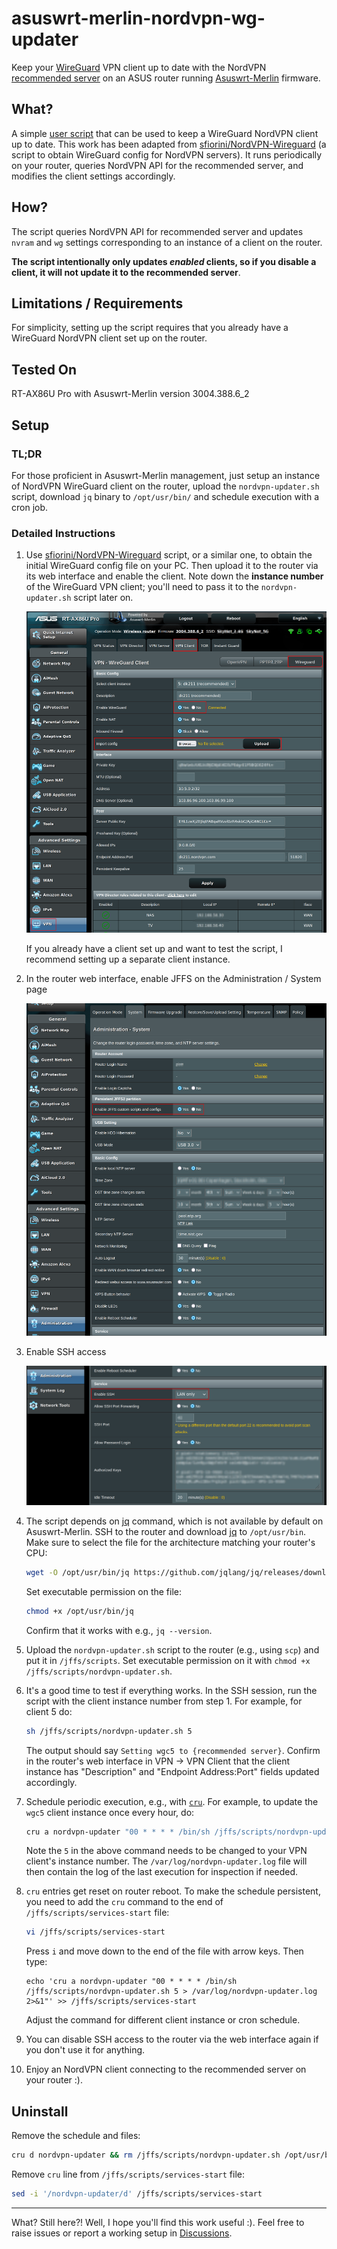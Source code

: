 # asuswrt-merlin-nordvpn-wg-updater

Keep your [WireGuard](https://www.wireguard.com/) VPN client up to
date with the NordVPN [recommended
server](https://nordvpn.com/servers/tools/) on an ASUS router running
[Asuswrt-Merlin](https://www.asuswrt-merlin.net/) firmware.

## What?

A simple [user
script](https://github.com/RMerl/asuswrt-merlin.ng/wiki/User-scripts)
that can be used to keep a WireGuard NordVPN client up to date. This
work has been adapted from
[sfiorini/NordVPN-Wireguard](https://github.com/sfiorini/NordVPN-Wireguard)
(a script to obtain WireGuard config for NordVPN servers). It runs
periodically on your router, queries NordVPN API for the recommended
server, and modifies the client settings accordingly.

## How?

The script queries NordVPN API for recommended server and updates
`nvram` and `wg` settings corresponding to an instance of a client on
the router.

__The script intentionally only updates _enabled_ clients, so if you
disable a client, it will not update it to the recommended server__.

## Limitations / Requirements

For simplicity, setting up the script requires that you already have a
WireGuard NordVPN client set up on the router.

## Tested On

RT-AX86U Pro with Asuswrt-Merlin version 3004.388.6_2 

## Setup

### TL;DR

For those proficient in Asuswrt-Merlin management, just setup an
instance of NordVPN WireGuard client on the router, upload the
`nordvpn-updater.sh` script, download `jq` binary to `/opt/usr/bin/`
and schedule execution with a cron job.

### Detailed Instructions

1. Use
   [sfiorini/NordVPN-Wireguard](https://github.com/sfiorini/NordVPN-Wireguard)
   script, or a similar one, to obtain the initial WireGuard config
   file on your PC. Then upload it to the router via its web interface
   and enable the client. Note down the __instance number__ of the
   WireGuard VPN client; you'll need to pass it to the
   `nordvpn-updater.sh` script later on.

   <img src="wireguard-setup1.png" />
   
   If you already have a client set up and want to test the script, I
   recommend setting up a separate client instance.

2. In the router web interface, enable JFFS on the Administration /
   System page
   
   <img src="wireguard-setup2.png" />

3. Enable SSH access

   <img src="wireguard-setup3.png" />

4. The script depends on [jq](https://github.com/jqlang/jq) command,
   which is not available by default on Asuswrt-Merlin. SSH to the
   router and download [jq](https://github.com/jqlang/jq) to
   `/opt/usr/bin`. Make sure to select the file for the architecture
   matching your router's CPU:
   
   ```bash
   wget -O /opt/usr/bin/jq https://github.com/jqlang/jq/releases/download/jq-1.7.1/jq-linux-arm64
   ```
   
   Set executable permission on the file:
   
   ```bash
   chmod +x /opt/usr/bin/jq
   ```
   
   Confirm that it works with e.g., `jq --version`.
   
5. Upload the `nordvpn-updater.sh` script to the router (e.g., using
   `scp`) and put it in `/jffs/scripts`. Set executable permission on
   it with `chmod +x /jffs/scripts/nordvpn-updater.sh`.

6. It's a good time to test if everything works. In the SSH session,
   run the script with the client instance number from step 1. For
   example, for client 5 do:
   
   ```bash
   sh /jffs/scripts/nordvpn-updater.sh 5
   ```

   The output should say `Setting wgc5 to {recommended
   server}`. Confirm in the router's web interface in VPN -> VPN
   Client that the client instance has "Description" and "Endpoint
   Address:Port" fields updated accordingly.
   
7. Schedule periodic execution, e.g., with
   [`cru`](https://github.com/RMerl/asuswrt-merlin.ng/wiki/Scheduled-tasks-(cron-jobs)). For
   example, to update the `wgc5` client instance once every hour, do:
   
   ```bash
   cru a nordvpn-updater "00 * * * * /bin/sh /jffs/scripts/nordvpn-updater.sh 5 > /var/log/nordvpn-updater.log 2>&1"
   ```

   Note the `5` in the above command needs to be changed to your VPN
   client's instance number. The `/var/log/nordvpn-updater.log` file
   will then contain the log of the last execution for inspection if
   needed.

8. `cru` entries get reset on router reboot. To make the schedule
   persistent, you need to add the `cru` command to the end of
   `/jffs/scripts/services-start` file:
   
   ```bash
   vi /jffs/scripts/services-start
   ```
   
   Press `i` and move down to the end of the file with arrow
   keys. Then type:
   
   ```
   echo 'cru a nordvpn-updater "00 * * * * /bin/sh /jffs/scripts/nordvpn-updater.sh 5 > /var/log/nordvpn-updater.log 2>&1"' >> /jffs/scripts/services-start
   ```
   Adjust the command for different client instance or cron schedule.
   
9. You can disable SSH access to the router via the web interface
   again if you don't use it for anything.
10. Enjoy an NordVPN client connecting to the recommended server on
    your router :).

## Uninstall

Remove the schedule and files:

```bash
cru d nordvpn-updater && rm /jffs/scripts/nordvpn-updater.sh /opt/usr/bin/jq /var/log/nordvpn-updater.log
```

Remove `cru` line from `/jffs/scripts/services-start` file:

```bash
sed -i '/nordvpn-updater/d' /jffs/scripts/services-start
```

---

What? Still here?! Well, I hope you'll find this work useful :). Feel
free to raise issues or report a working setup in
[Discussions](https://github.com/Caleb9/asuswrt-merlin-nordvpn-wg-updater/discussions).
